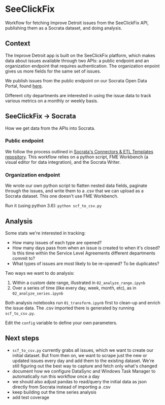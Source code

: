 # SeeClickFix

Workflow for fetching Improve Detroit issues from the SeeClickFix API, publishing them as a Socrata dataset, and doing analysis.

## Context

The Improve Detroit app is built on the SeeClickFix platform, which makes data about issues available through two APIs: a public endpoint and an organization endpoint that requires authentication. The organization enpoint gives us more fields for the same set of issues.

We publish issues from the public endpoint on our Socrata Open Data Portal, found [here](https://data.detroitmi.gov/Government/Improve-Detroit-Submitted-Issues/fwz3-w3yn).

Different city departments are interested in using the issue data to track various metrics on a monthly or weekly basis.

## SeeClickFix -> Socrata

How we get data from the APIs into Socrata.
 
### Public endpoint

We follow the process outlined in [Socrata's Connectors & ETL Templates repository](https://socrata.github.io/connectors/templates/see-click-fix-to-socrata.html). This workflow relies on a python script, FME Workbench (a visual editor for data integration), and the Socrata Writer.

### Organization endpoint

We wrote our own python script to flatten nested data fields, paginate through the issues, and write them to a .csv that we can upload as a Socrata dataset. This one doesn't use FME Workbench.

Run it (using python 3.6): `python scf_to_csv.py`

## Analysis

Some stats we're interested in tracking:
- How many issues of each type are opened?
- How many days pass from when an issue is created to when it's closed? Is this time within the Service Level Agreements different departments commit to?
- What types of issues are most likely to be re-opened? To be duplicates?

Two ways we want to do analysis:
1. Within a custom date range, illustrated in `02_analyze_range.ipynb`
2. Over a series of time (like every day, week, month, etc), as in `02_analyze_series.ipynb`

Both analysis notebooks run `01_transform.ipynb` first to clean-up and enrich the issue data. The .csv imported there is generated by running `scf_to_csv.py`.

Edit the `config` variable to define your own parameters.

## Next steps

- `scf_to_csv.py` currently grabs all issues, which we want to create our initial dataset. But from then on, we want to scrape just the new or updated issues every day and add them to the existing dataset. We're still figuring out the best way to capture and fetch only what's changed
- document how we configure DataSync and Windows Task Manager to automatically run this workflow once a day
- we should also adjust pandas to read/query the initial data as json directly from Socrata instead of importing a .csv
- keep building out the time series analysis
- add test coverage
